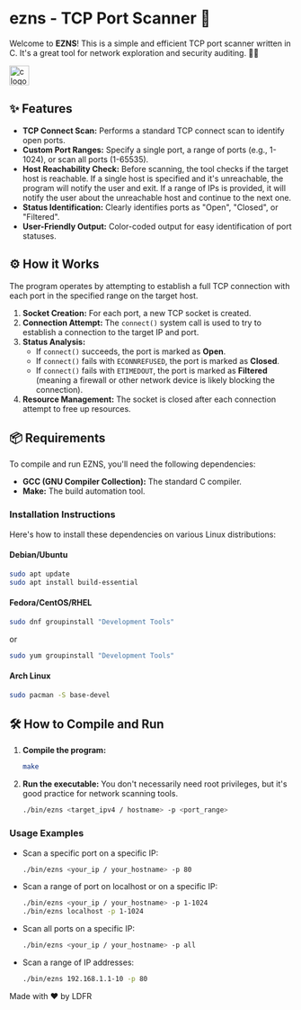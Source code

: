 # ezns - TCP Port Scanner 🚀

Welcome to **EZNS**! This is a simple and efficient TCP port scanner written in C. It's a great tool for network exploration and security auditing. 🧙‍♂️

<img src="https://external-content.duckduckgo.com/iu/?u=https%3A%2F%2Fe7.pngegg.com%2Fpngimages%2F724%2F306%2Fpng-clipart-c-logo-c-programming-language-icon-letter-c-blue-logo.png&f=1&nofb=1&ipt=3c24c0dcbad8975461142a1d0ee9dd65d3615363a66fd14b112cab38021987c7" height="35" alt="c logo"  />

## ✨ Features

-   **TCP Connect Scan:** Performs a standard TCP connect scan to identify open ports.
-   **Custom Port Ranges:** Specify a single port, a range of ports (e.g., 1-1024), or scan all ports (1-65535).
-   **Host Reachability Check:** Before scanning, the tool checks if the target host is reachable. If a single host is specified and it's unreachable, the program will notify the user and exit. If a range of IPs is provided, it will notify the user about the unreachable host and continue to the next one.
-   **Status Identification:**  Clearly identifies ports as "Open", "Closed", or "Filtered".
-   **User-Friendly Output:** Color-coded output for easy identification of port statuses.

## ⚙️ How it Works

The program operates by attempting to establish a full TCP connection with each port in the specified range on the target host.

1.  **Socket Creation:** For each port, a new TCP socket is created.
2.  **Connection Attempt:** The `connect()` system call is used to try to establish a connection to the target IP and port.
3.  **Status Analysis:**
    -   If `connect()` succeeds, the port is marked as **Open**.
    -   If `connect()` fails with `ECONNREFUSED`, the port is marked as **Closed**.
    -   If `connect()` fails with `ETIMEDOUT`, the port is marked as **Filtered** (meaning a firewall or other network device is likely blocking the connection).
4.  **Resource Management:** The socket is closed after each connection attempt to free up resources.

## 📦 Requirements

To compile and run EZNS, you'll need the following dependencies:

-   **GCC (GNU Compiler Collection):** The standard C compiler.
-   **Make:** The build automation tool.

### Installation Instructions

Here's how to install these dependencies on various Linux distributions:

#### Debian/Ubuntu
```bash
sudo apt update
sudo apt install build-essential
```

#### Fedora/CentOS/RHEL
```bash
sudo dnf groupinstall "Development Tools"
```
or
```bash
sudo yum groupinstall "Development Tools"
```

#### Arch Linux
```bash
sudo pacman -S base-devel
```

## 🛠️ How to Compile and Run

1.  **Compile the program:**
    ```bash
    make
    ```

2.  **Run the executable:**
    You don't necessarily need root privileges, but it's good practice for network scanning tools.
    ```bash
    ./bin/ezns <target_ipv4 / hostname> -p <port_range>
    ```

### Usage Examples

-   Scan a specific port on a specific IP:
    ```bash
    ./bin/ezns <your_ip / your_hostname> -p 80
    ```

-   Scan a range of port on localhost or on a specific IP:
    ```bash
    ./bin/ezns <your_ip / your_hostname> -p 1-1024
    ./bin/ezns localhost -p 1-1024
    ```

-   Scan all ports on a specific IP:
    ```bash
    ./bin/ezns <your_ip / your_hostname> -p all
    ```

-   Scan a range of IP addresses:
    ```bash
    ./bin/ezns 192.168.1.1-10 -p 80
    ```
    

Made with ❤️ by LDFR
